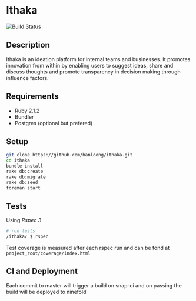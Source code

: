 Ithaka
=========

[![Build Status](https://snap-ci.com/LyZLHjzXy4XGiVuvjshweQTXF9Uq3EDec_CtMN_tBFA/build_image)](https://snap-ci.com/hanloong/ithaka/branch/master)

## Description

Ithaka is an ideation platform for internal teams and businesses. It promotes innovation from within by enabling users to suggest ideas, share and discuss thoughts and promote transparency in decision making through influence factors. 

## Requirements

- Ruby 2.1.2
- Bundler
- Postgres (optional but prefered)

## Setup

```bash
git clone https://github.com/hanloong/ithaka.git
cd ithaka
bundle install
rake db:create
rake db:migrate
rake db:seed
foreman start
```

## Tests

Using *Rspec 3*

```bash
# run tests
/ithaka/ $ rspec
```

Test coverage is measured after each rspec run and can be fond at ```project_root/coverage/index.html```

## CI and Deployment

Each commit to master will trigger a build on snap-ci and on passing the build will be deployed to ninefold
